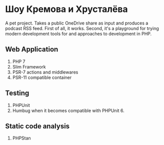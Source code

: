 # Шоу Кремова и Хрусталёва

A pet project. Takes a public OneDrive share as input and produces a podcast RSS feed. First of all, it works. Second, it's a playground for trying modern development tools for and approaches to development in PHP.

## Web Application

1. PHP 7
2. Slim Framework
3. PSR-7 actions and middlewares
4. PSR-11 compatible container

## Testing

1. PHPUnit
2. Humbug when it becomes compatible with PHPUnit 6.

## Static code analysis

1. PHPStan
